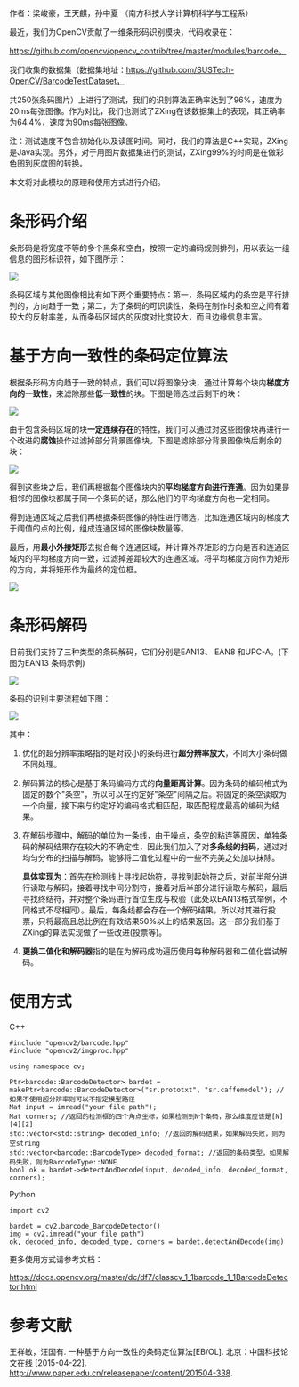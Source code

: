 作者：梁峻豪，王天麒，孙中夏 （南方科技大学计算机科学与工程系）

最近，我们为OpenCV贡献了一维条形码识别模块，代码收录在：

https://github.com/opencv/opencv_contrib/tree/master/modules/barcode。

我们收集的数据集（数据集地址：https://github.com/SUSTech-OpenCV/BarcodeTestDataset，

共250张条码图片）上进行了测试，我们的识别算法正确率达到了96%，速度为20ms每张图像。作为对比，我们也测试了ZXing在该数据集上的表现，其正确率为64.4%，速度为90ms每张图像。

注：测试速度不包含初始化以及读图时间。同时，我们的算法是C++实现，ZXing是Java实现。另外，对于用图片数据集进行的测试，ZXing99%的时间是在做彩色图到灰度图的转换。

本文将对此模块的原理和使用方式进行介绍。

# 条形码介绍

条形码是将宽度不等的多个黑条和空白，按照一定的编码规则排列，用以表达一组信息的图形标识符，如下图所示：

![](./imgs/1.png)

条码区域与其他图像相比有如下两个重要特点：第一，条码区域内的条空是平行排列的，方向趋于一致；第二，为了条码的可识读性，条码在制作时条和空之间有着较大的反射率差，从而条码区域内的灰度对比度较大，而且边缘信息丰富。

# 基于方向一致性的条码定位算法

根据条形码方向趋于一致的特点，我们可以将图像分块，通过计算每个块内**梯度方向的一致性**，来滤除那些**低一致性**的块。下图是筛选过后剩下的块：

![](./imgs/2.png)

由于包含条码区域的块**一定连续存在**的特性，我们可以通过对这些图像块再进行一个改进的**腐蚀**操作过滤掉部分背景图像块。下图是滤除部分背景图像块后剩余的块：

![](./imgs/3.png)

得到这些块之后，我们再根据每个图像块内的**平均梯度方向进行连通**。因为如果是相邻的图像块都属于同一个条码的话，那么他们的平均梯度方向也一定相同。

得到连通区域之后我们再根据条码图像的特性进行筛选，比如连通区域内的梯度大于阈值的点的比例，组成连通区域的图像块数量等。

最后，用**最小外接矩形**去拟合每个连通区域，并计算外界矩形的方向是否和连通区域内的平均梯度方向一致，过滤掉差距较大的连通区域。将平均梯度方向作为矩形的方向，并将矩形作为最终的定位框。

![](./imgs/4.png)

# 条形码解码

目前我们支持了三种类型的条码解码，它们分别是EAN13、 EAN8 和UPC-A。(下图为EAN13 条码示例)

![](./imgs/5.png)

条码的识别主要流程如下图：

![](./imgs/6.png)

其中：

1. 优化的超分辨率策略指的是对较小的条码进行**超分辨率放大**，不同大小条码做不同处理。

2. 解码算法的核心是基于条码编码方式的**向量距离计算**。因为条码的编码格式为固定的数个"条空"，所以可以在约定好"条空"间隔之后。将固定的条空读取为一个向量，接下来与约定好的编码格式相匹配，取匹配程度最高的编码为结果。

3. 在解码步骤中，解码的单位为一条线，由于噪点，条空的粘连等原因，单独条码的解码结果存在较大的不确定性，因此我们加入了对**多条线的扫码**，通过对均匀分布的扫描与解码，能够将二值化过程中的一些不完美之处加以抹除。

   **具体实现为**：首先在检测线上寻找起始符，寻找到起始符之后，对前半部分进行读取与解码，接着寻找中间分割符，接着对后半部分进行读取与解码，最后寻找终结符，并对整个条码进行首位生成与校验（此处以EAN13格式举例，不同格式不尽相同）。最后，每条线都会存在一个解码结果，所以对其进行投票，只将最高且总比例在有效结果50%以上的结果返回。这一部分我们基于ZXing的算法实现做了一些改进(投票等)。 

4. **更换二值化和解码器**指的是在为解码成功遍历使用每种解码器和二值化尝试解码。

# 使用方式

C++

```
#include "opencv2/barcode.hpp"
#include "opencv2/imgproc.hpp"

using namespace cv;

Ptr<barcode::BarcodeDetector> bardet = makePtr<barcode::BarcodeDetector>("sr.prototxt", "sr.caffemodel"); //如果不使用超分辨率则可以不指定模型路径
Mat input = imread("your file path");
Mat corners; //返回的检测框的四个角点坐标，如果检测到N个条码，那么维度应该是[N][4][2]
std::vector<std::string> decoded_info; //返回的解码结果，如果解码失败，则为空string
std::vector<barcode::BarcodeType> decoded_format; //返回的条码类型，如果解码失败，则为BarcodeType::NONE
bool ok = bardet->detectAndDecode(input, decoded_info, decoded_format, corners);
```

Python

```
import cv2

bardet = cv2.barcode_BarcodeDetector()
img = cv2.imread("your file path")
ok, decoded_info, decoded_type, corners = bardet.detectAndDecode(img)
```

更多使用方式请参考文档：

https://docs.opencv.org/master/dc/df7/classcv_1_1barcode_1_1BarcodeDetector.html

# 参考文献

王祥敏，汪国有. 一种基于方向一致性的条码定位算法[EB/OL]. 北京：中国科技论文在线 [2015-04-22]. http://www.paper.edu.cn/releasepaper/content/201504-338.